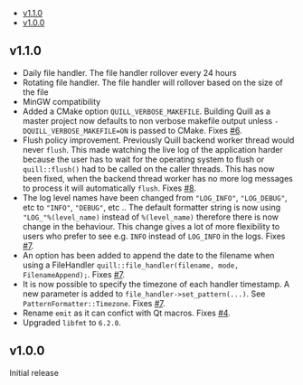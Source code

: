 - [v1.1.0](#v1.1.0)
- [v1.0.0](#v1.0.0)

## v1.1.0
* Daily file handler. The file handler rollover every 24 hours
* Rotating file handler. The file handler will rollover based on the size of the file
* MinGW compatibility
* Added a CMake option `QUILL_VERBOSE_MAKEFILE`. Building Quill as a master project now defaults to non verbose makefile output unless `-DQUILL_VERBOSE_MAKEFILE=ON` is passed to CMake. Fixes [#6](https://github.com/odygrd/quill/issues/6).
* Flush policy improvement. Previously Quill backend worker thread would never `flush`. This made watching the live log of the application harder because the user has to wait for the operating system to flush or `quill::flush()` had to be called on the caller threads. This has now been fixed, when the backend thread worker has no more log messages to process it will automatically `flush`. Fixes [#8](https://github.com/odygrd/quill/issues/8).
* The log level names have been changed from `"LOG_INFO"`, `"LOG_DEBUG"`, etc to `"INFO"`, `"DEBUG"`, etc .. The default formatter string is now using `"LOG_"%(level_name)` instead of `%(level_name)` therefore there is now change in the behaviour. This change gives a lot of more flexibility to users who prefer to see e.g. `INFO` instead of `LOG_INFO` in the logs. Fixes [#7](https://github.com/odygrd/quill/issues/7).
* An option has been added to append the date to the filename when using a FileHandler `quill::file_handler(filename, mode, FilenameAppend);`. Fixes [#7](https://github.com/odygrd/quill/issues/7).
* It is now possible to specify the timezone of each handler timestamp. A new parameter is added to `file_handler->set_pattern(...)`. See `PatternFormatter::Timezone`. Fixes [#7](https://github.com/odygrd/quill/issues/7).
* Rename `emit` as it can confict with Qt macros. Fixes [#4](https://github.com/odygrd/quill/issues/4).
* Upgraded `libfmt` to `6.2.0`.


## v1.0.0
Initial release
